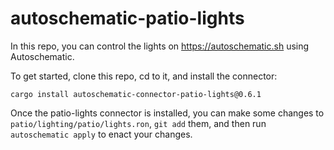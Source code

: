 # autoschematic-patio-lights
In this repo, you can control the lights on https://autoschematic.sh using Autoschematic. 

To get started, clone this repo, cd to it, and install the connector:

`cargo install autoschematic-connector-patio-lights@0.6.1`

Once the patio-lights connector is installed, you can make some changes to `patio/lighting/patio/lights.ron`,
`git add` them, and then run `autoschematic apply` to enact your changes.
